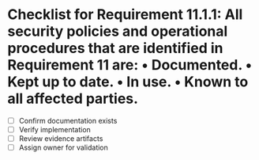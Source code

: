 # Checklist for Requirement 11.1.1: All security policies and operational procedures that are identified in Requirement 11 are: • Documented. • Kept up to date. • In use. • Known to all affected parties.

- [ ] Confirm documentation exists
- [ ] Verify implementation
- [ ] Review evidence artifacts
- [ ] Assign owner for validation
